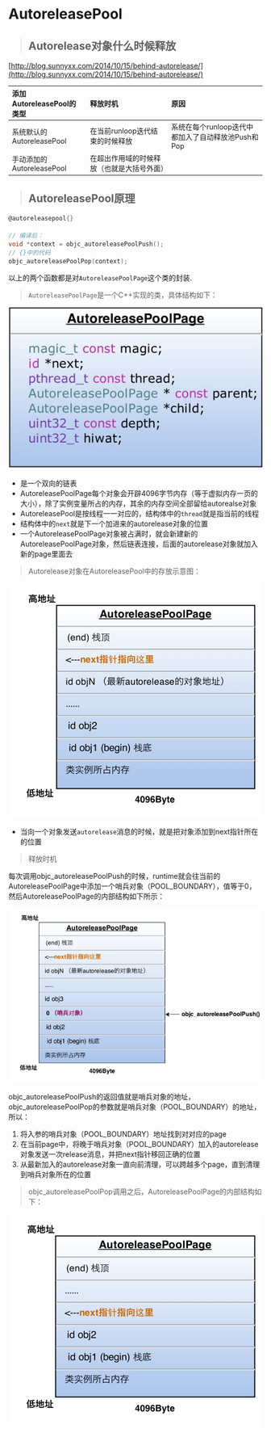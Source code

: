 # AutoreleasePool

> ## Autorelease对象什么时候释放

[http://blog.sunnyxx.com/2014/10/15/behind-autorelease/](http://blog.sunnyxx.com/2014/10/15/behind-autorelease/)

| 添加AutoreleasePool的类型 | 释放时机 | 原因 |
| :--- | :--- | :--- |
| 系统默认的AutoreleasePool | 在当前runloop迭代结束的时候释放 | 系统在每个runloop迭代中都加入了自动释放池Push和Pop |
| 手动添加的AutoreleasePool | 在超出作用域的时候释放（也就是大括号外面） |  |

> ## AutoreleasePool原理

```objectivec
@autoreleasepool{}

// 编译后：
void *context = objc_autoreleasePoolPush();
// {}中的代码
objc_autoreleasePoolPop(context);
```

以上的两个函数都是对`AutoreleasePoolPage`这个类的封装.

> `AutoreleasePoolPage`是一个C++实现的类，具体结构如下：

![](../../.gitbook/assets/import_2019030501.png)

* 是一个双向的链表
* AutoreleasePoolPage每个对象会开辟4096字节内存（等于虚拟内存一页的大小），除了实例变量所占的内存，其余的内存空间全部留给autorealse对象
* AutoreleasePool是按线程一一对应的，结构体中的`thread`就是指当前的线程
* 结构体中的`next`就是下一个加进来的autorelease对象的位置
* 一个AutoreleasePoolPage对象被占满时，就会新建新的AutoreleasePoolPage对象，然后链表连接，后面的autorelease对象就加入新的page里面去

> Autorelease对象在AutoreleasePool中的存放示意图：

![](../../.gitbook/assets/import2019030502.png)

* 当向一个对象发送`autorelease`消息的时候，就是把对象添加到next指针所在的位置

> 释放时机

每次调用objc\_autoreleasePoolPush的时候，runtime就会往当前的AutoreleasePoolPage中添加一个哨兵对象（POOL\_BOUNDARY），值等于0，然后AutoreleasePoolPage的内部结构如下所示：

![](../../.gitbook/assets/import2019030503.png)

objc\_autoreleasePoolPush的返回值就是哨兵对象的地址，objc\_autoreleasePoolPop的参数就是哨兵对象（POOL\_BOUNDARY）的地址，所以：

1. 将入参的哨兵对象（POOL\_BOUNDARY）地址找到对对应的page
2. 在当前page中，将晚于哨兵对象（POOL\_BOUNDARY）加入的autorelease对象发送一次release消息，并把next指针移回正确的位置
3. 从最新加入的autorelease对象一直向前清理，可以跨越多个page，直到清理到哨兵对象所在的位置

> objc\_autoreleasePoolPop调用之后，AutoreleasePoolPage的内部结构如下：

![](../../.gitbook/assets/import2019030504.png)

